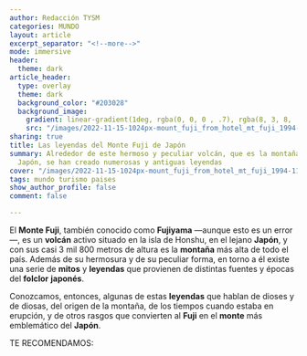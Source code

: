 ```yaml
---
author: Redacción TYSM
categories: MUNDO
layout: article
excerpt_separator: "<!--more-->"
mode: immersive
header:
  theme: dark
article_header:
  type: overlay
  theme: dark
  background_color: "#203028"
  background_image:
    gradient: linear-gradient(1deg, rgba(0, 0, 0 , .7), rgba(8, 3, 8, .9))
    src: "/images/2022-11-15-1024px-mount_fuji_from_hotel_mt_fuji_1994-11-29.jpeg"
sharing: true
title: Las leyendas del Monte Fuji de Japón
summary: Alrededor de este hermoso y peculiar volcán, que es la montaña más alta de
  Japón, se han creado numerosas y antiguas leyendas
cover: "/images/2022-11-15-1024px-mount_fuji_from_hotel_mt_fuji_1994-11-29.jpeg"
tags: mundo turismo paises
show_author_profile: false
comment: false

---
```

El **Monte Fuji**, también conocido como **Fujiyama** —aunque esto es un error—, es un **volcán** activo situado en la isla de Honshu, en el lejano **Japón**, y con sus casi 3 mil 800 metros de altura es la **montaña** más alta de todo el país. Además de su hermosura y de su peculiar forma, en torno a él existe una serie de **mitos** y **leyendas** que provienen de distintas fuentes y épocas del **folclor** **japonés**.

Conozcamos, entonces, algunas de estas **leyendas** que hablan de dioses y de diosas, del origen de la montaña, de los tiempos cuando estaba en erupción, y de otros rasgos que convierten al **Fuji** en el **monte** más emblemático del **Japón**.

TE RECOMENDAMOS: